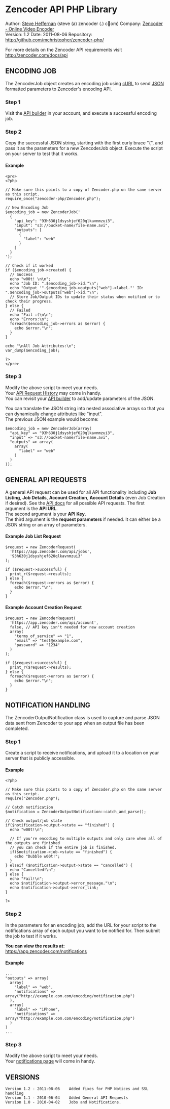 Zencoder API PHP Library
==========================

Author:  [Steve Heffernan](http://www.steveheffernan.com) (steve (a) zencoder (.) c&#1;om)
Company: [Zencoder - Online Video Encoder](http://zencoder.com)  
Version: 1.2
Date:    2011-08-06
Repository: <http://github.com/mchristopher/zencoder-php/>  

For more details on the Zencoder API requirements visit  
<http://zencoder.com/docs/api>


ENCODING JOB
------------
The ZencoderJob object creates an encoding job using [cURL](http://zencoder.com/docs/glossary/curl/)
to send [JSON](http://zencoder.com/docs/glossary/json/) formatted parameters to Zencoder's encoding API.

### Step 1
Visit the [API builder](https://app.zencoder.com/api_builder) in your account,
and execute a successful encoding job.

### Step 2
Copy the successful JSON string, starting with the first curly brace "{",
and pass it as the parameters for a new ZencoderJob object. Execute the script on your server to test that it works.

#### Example
    <pre>
    <?php

    // Make sure this points to a copy of Zencoder.php on the same server as this script.
    require_once("zencoder-php/Zencoder.php");

    // New Encoding Job
    $encoding_job = new ZencoderJob('
      {
        "api_key": "93h630j1dsyshjef620qlkavnmzui3",
        "input": "s3://bucket-name/file-name.avi",
        "outputs": [
          {
            "label": "web"
          }
        ]
      }
    ');

    // Check if it worked
    if ($encoding_job->created) {
      // Success
      echo "w00t! \n\n";
      echo "Job ID: ".$encoding_job->id."\n";
      echo "Output '".$encoding_job->outputs["web"]->label."' ID: ".$encoding_job->outputs["web"]->id."\n";
      // Store Job/Output IDs to update their status when notified or to check their progress.
    } else {
      // Failed
      echo "Fail :(\n\n";
      echo "Errors:\n";
      foreach($encoding_job->errors as $error) {
        echo $error."\n";
      }
    }

    echo "\nAll Job Attributes:\n";
    var_dump($encoding_job);

    ?>
    </pre>

### Step 3
Modify the above script to meet your needs.  
Your [API Request History](https://app.zencoder.com/api_requests) may come in handy.  
You can revisit your [API builder](https://app.zencoder.com/api_builder) to add/update parameters of the JSON.  

You can translate the JSON string into nested associative arrays so that you can dynamically change attributes like "input".  
The previous JSON example would become:

    $encoding_job = new ZencoderJob(array(
      "api_key" => "93h630j1dsyshjef620qlkavnmzui3",
      "input" => "s3://bucket-name/file-name.avi",
      "outputs" => array(
        array(
          "label" => "web"
        )
      )
    ));


GENERAL API REQUESTS
--------------------
A general API request can be used for all API functionality including **Job Listing**, **Job Details**, **Account Creation**, **Account Details** (even Job Creation if desired). See the [API docs](http://zencoder.com/docs/api/) for all possible API requests.
The first argument is the **API URL**.  
The second argument is your **API Key**.  
The third argument is the **request parameters** if needed. It can either be a JSON string or an array of parameters.


#### Example Job List Request

    $request = new ZencoderRequest(
      'https://app.zencoder.com/api/jobs',
      '93h630j1dsyshjef620qlkavnmzui3'
    );

    if ($request->successful) {
      print_r($request->results);
    } else {
      foreach($request->errors as $error) {
        echo $error."\n";
      }
    }

#### Example Account Creation Request

    $request = new ZencoderRequest(
      'https://app.zencoder.com/api/account', 
      false, // API key isn't needed for new account creation
      array(
        "terms_of_service" => "1",
        "email" => "test@example.com",
        "password" => "1234"
      )
    );

    if ($request->successful) {
      print_r($request->results);
    } else {
      foreach($request->errors as $error) {
        echo $error."\n";
      }
    }


NOTIFICATION HANDLING
----------------------
The ZencoderOutputNotification class is used to capture and parse JSON data sent from
Zencoder to your app when an output file has been completed.



### Step 1
Create a script to receive notifications, and upload it to a location on your server that is publicly accessible.

#### Example
    <?php

    // Make sure this points to a copy of Zencoder.php on the same server as this script.
    require("Zencoder.php");

    // Catch notification
    $notification = ZencoderOutputNotification::catch_and_parse();

    // Check output/job state
    if($notification->output->state == "finished") {
      echo "w00t!\n";

      // If you're encoding to multiple outputs and only care when all of the outputs are finished
      // you can check if the entire job is finished.
      if($notification->job->state == "finished") {
        echo "Dubble w00t!";
      }
    } elseif ($notification->output->state == "cancelled") {
      echo "Cancelled!\n";
    } else {
      echo "Fail!\n";
      echo $notification->output->error_message."\n";
      echo $notification->output->error_link;
    }

    ?>

### Step 2
In the parameters for an encoding job, add the URL for your script to the notifications array of each output you want to be notified for. 
Then submit the job to test if it works.  

**You can view the results at:**  
<https://app.zencoder.com/notifications>

#### Example
    ...
    "outputs" => array(
      array(
        "label" => "web",
        "notifications" => array("http://example.com.com/encoding/notification.php")
      ),
      array(
        "label" => "iPhone",
        "notifications" => array("http://example.com.com/encoding/notification.php")
      )
    )
    ...


### Step 3
Modify the above script to meet your needs.  
Your [notifications page](https://app.zencoder.com/notifications) will come in handy.

VERSIONS
---------
    Version 1.2 - 2011-08-06    Added fixes for PHP Notices and SSL handling
    Version 1.1 - 2010-06-04    Added General API Requests
    Version 1.0 - 2010-04-02    Jobs and Notifications.
